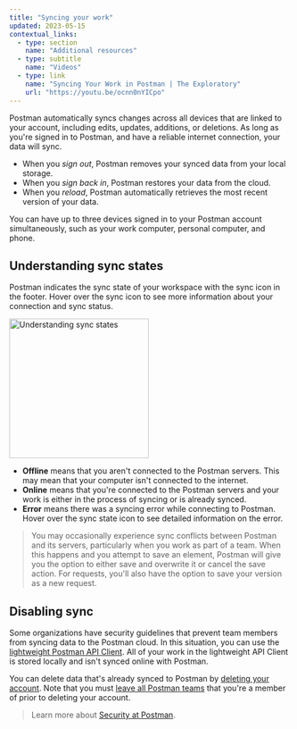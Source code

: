 ```yaml
---
title: "Syncing your work"
updated: 2023-05-15
contextual_links:
  - type: section
    name: "Additional resources"
  - type: subtitle
    name: "Videos"
  - type: link
    name: "Syncing Your Work in Postman | The Exploratory"
    url: "https://youtu.be/ocnn0nYICpo"
---
```


Postman automatically syncs changes across all devices that are linked to your account, including edits, updates, additions, or deletions. As long as you're signed in to Postman, and have a reliable internet connection, your data will sync.

* When you _sign out_, Postman removes your synced data from your local storage.
* When you _sign back in_, Postman restores your data from the cloud.
* When you _reload_, Postman automatically retrieves the most recent version of your data.

You can have up to three devices signed in to your Postman account simultaneously, such as your work computer, personal computer, and phone.

## Understanding sync states

Postman indicates the sync state of your workspace with the sync icon in the footer. Hover over the sync icon to see more information about your connection and sync status.

<img alt="Understanding sync states" src="https://assets.postman.com/postman-docs/syncing-understanding-sync-states-v9.19.jpg" width="250px"/>

* **Offline** means that you aren't connected to the Postman servers. This may mean that your computer isn't connected to the internet.
* **Online** means that you're connected to the Postman servers and your work is either in the process of syncing or is already synced.
* **Error** means there was a syncing error while connecting to Postman. Hover over the sync state icon to see detailed information on the error.

> You may occasionally experience sync conflicts between Postman and its servers, particularly when you work as part of a team. When this happens and you attempt to save an element, Postman will give you the option to either save and overwrite it or cancel the save action. For requests, you'll also have the option to save your version as a new request.

## Disabling sync

Some organizations have security guidelines that prevent team members from syncing data to the Postman cloud. In this situation, you can use the [lightweight Postman API Client](/docs/getting-started/basics/using-api-client/). All of your work in the lightweight API Client is stored locally and isn't synced online with Postman.

You can delete data that's already synced to Postman by [deleting your account](/docs/getting-started/installation/postman-account/#deleting-your-account). Note that you must [leave all Postman teams](/docs/collaborating-in-postman/working-with-your-team/collaboration-overview/#leaving-a-team) that you're a member of prior to deleting your account.

> Learn more about [Security at Postman](https://www.postman.com/trust/security/).
